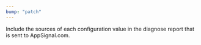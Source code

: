 ```yaml
---
bump: "patch"
---
```


Include the sources of each configuration value in the diagnose report that is sent to AppSignal.com.
